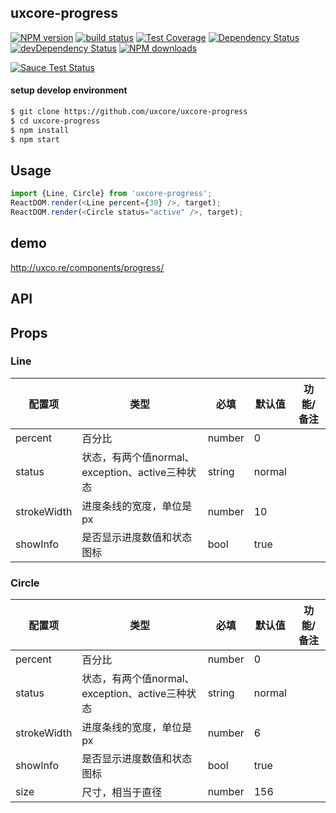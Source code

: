 ## uxcore-progress

[![NPM version][npm-image]][npm-url]
[![build status][travis-image]][travis-url]
[![Test Coverage][coveralls-image]][coveralls-url]
[![Dependency Status][dep-image]][dep-url]
[![devDependency Status][devdep-image]][devdep-url]
[![NPM downloads][downloads-image]][npm-url]

[![Sauce Test Status][sauce-image]][sauce-url]

[npm-image]: http://img.shields.io/npm/v/uxcore-progress.svg?style=flat-square
[npm-url]: http://npmjs.org/package/uxcore-progress
[travis-image]: https://img.shields.io/travis/uxcore/uxcore-progress.svg?style=flat-square
[travis-url]: https://travis-ci.org/uxcore/uxcore-progress
[coveralls-image]: https://img.shields.io/coveralls/uxcore/uxcore-progress.svg?style=flat-square
[coveralls-url]: https://coveralls.io/r/uxcore/uxcore-progress?branch=master
[dep-image]: http://img.shields.io/david/uxcore/uxcore-progress.svg?style=flat-square
[dep-url]: https://david-dm.org/uxcore/uxcore-progress
[devdep-image]: http://img.shields.io/david/dev/uxcore/uxcore-progress.svg?style=flat-square
[devdep-url]: https://david-dm.org/uxcore/uxcore-progress#info=devDependencies
[downloads-image]: https://img.shields.io/npm/dm/uxcore-progress.svg
[sauce-image]: https://saucelabs.com/browser-matrix/uxcore-progress.svg
[sauce-url]: https://saucelabs.com/u/uxcore-progress


#### setup develop environment

```sh
$ git clone https://github.com/uxcore/uxcore-progress
$ cd uxcore-progress
$ npm install
$ npm start
```

## Usage
```js
import {Line, Circle} from 'uxcore-progress';
ReactDOM.render(<Line percent={30} />, target);
ReactDOM.render(<Circle status="active" />, target);
```

## demo
http://uxco.re/components/progress/

## API

## Props

### Line

| 配置项 | 类型 | 必填 | 默认值 | 功能/备注 |
|---|---|---|---|---|
|percent | 百分比 | number | 0 | |
|status | 状态，有两个值normal、exception、active三种状态 | string | normal | |
|strokeWidth | 进度条线的宽度，单位是px | number | 10 | |
|showInfo | 是否显示进度数值和状态图标 | bool | true | |

### Circle

| 配置项 | 类型 | 必填 | 默认值 | 功能/备注 |
|---|---|---|---|---|
|percent | 百分比 | number | 0 | |
|status | 状态，有两个值normal、exception、active三种状态 | string | normal | |
|strokeWidth | 进度条线的宽度，单位是px | number | 6 | |
|showInfo | 是否显示进度数值和状态图标 | bool | true | |
|size | 尺寸，相当于直径 | number | 156 | |
